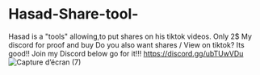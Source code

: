 # Hasad-Share-tool-
Hasad is a "tools" allowing,to put shares on his tiktok videos.
Only 2$
My discord for proof and buy 
Do you also want shares / View on tiktok? Its good!! Join my Discord below  go for it!!!
https://discord.gg/ubTUwVDu
![Capture d’écran (7)](https://user-images.githubusercontent.com/103522821/163576621-6ddb2620-1290-4074-bff6-fc83cc872cda.png)
